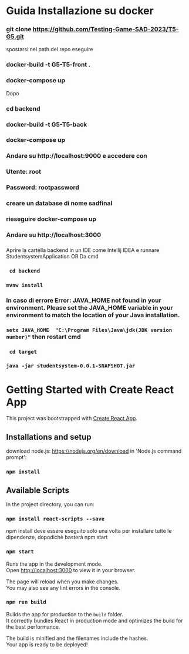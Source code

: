 # Guida Installazione su docker
### git clone https://github.com/Testing-Game-SAD-2023/T5-G5.git
spostarsi nel path del repo
eseguire 
### docker-build -t G5-T5-front .
### docker-compose up
Dopo
### cd backend
### docker-build -t G5-T5-back
### docker-compose up
### Andare su http://localhost:9000 e accedere con
### Utente: root 
### Password: rootpassword
### creare un database di nome sadfinal
### rieseguire docker-compose up
### Andare su http://localhost:3000

###
Aprire la cartella backend in un IDE come Intellij IDEA e runnare StudentsystemApplication 
OR
Da cmd
### ` cd backend`
###  `mvnw install`
### In caso di errore Error: JAVA_HOME not found in your environment. Please set the JAVA_HOME variable in your environment to match the location of your Java installation.
### `setx JAVA_HOME  "C:\Program Files\Java\jdk(JDK version number)"`  then restart cmd
### ` cd target`
### `java -jar studentsystem-0.0.1-SNAPSHOT.jar`


# Getting Started with Create React App

This project was bootstrapped with [Create React App](https://github.com/facebook/create-react-app).
## Installations and setup
download node.js: https://nodejs.org/en/download
in 'Node.js command prompt':
### `npm install`
## Available Scripts

In the project directory, you can run:

### `npm install react-scripts --save` 
npm install deve essere eseguito solo una volta per installare tutte le dipendenze, dopodichè basterà npm start
### `npm start`

Runs the app in the development mode.\
Open [http://localhost:3000](http://localhost:3000) to view it in your browser.

The page will reload when you make changes.\
You may also see any lint errors in the console.



### `npm run build`

Builds the app for production to the `build` folder.\
It correctly bundles React in production mode and optimizes the build for the best performance.

The build is minified and the filenames include the hashes.\
Your app is ready to be deployed!



